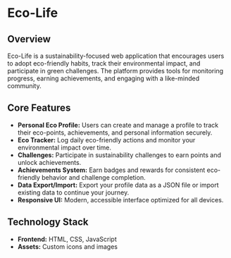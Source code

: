 # Eco-Life

## Overview

Eco-Life is a sustainability-focused web application that encourages users to adopt eco-friendly habits, track their environmental impact, and participate in green challenges. The platform provides tools for monitoring progress, earning achievements, and engaging with a like-minded community.

## Core Features

- **Personal Eco Profile:** Users can create and manage a profile to track their eco-points, achievements, and personal information securely.
- **Eco Tracker:** Log daily eco-friendly actions and monitor your environmental impact over time.
- **Challenges:** Participate in sustainability challenges to earn points and unlock achievements.
- **Achievements System:** Earn badges and rewards for consistent eco-friendly behavior and challenge completion.
- **Data Export/Import:** Export your profile data as a JSON file or import existing data to continue your journey.
- **Responsive UI:** Modern, accessible interface optimized for all devices.

## Technology Stack

- **Frontend:** HTML, CSS, JavaScript
- **Assets:** Custom icons and images
